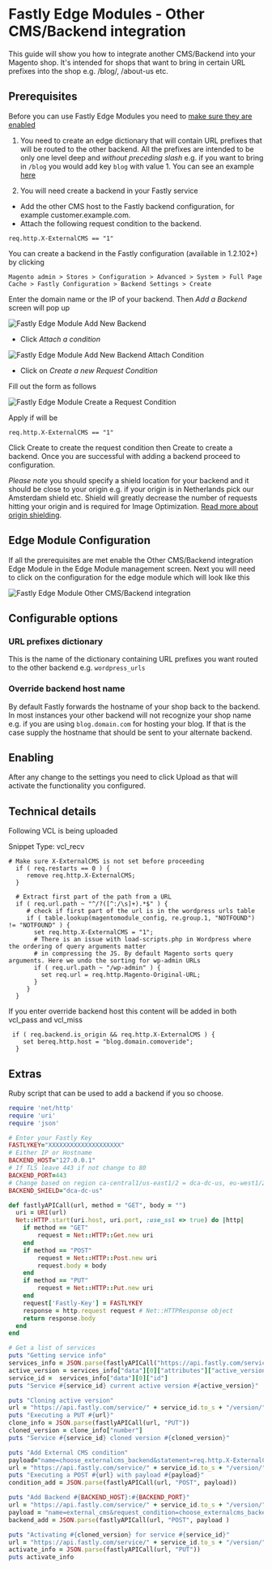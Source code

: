 # Fastly Edge Modules - Other CMS/Backend integration

This guide will show you how to integrate another CMS/Backend into your Magento shop. It's intended for shops that want
to bring in certain URL prefixes into the shop e.g. /blog/, /about-us etc.

## Prerequisites

Before you can use Fastly Edge Modules you need to [make sure they are enabled](https://github.com/fastly/fastly-magento2/blob/master/Documentation/Guides/Edge-Modules/EDGE-MODULES.md)

1. You need to create an edge dictionary that will contain URL prefixes that will be routed to the other backend. All the prefixes
are intended to be only one level deep and *without preceding slash* e.g. if you want to bring in `/blog` you would add key `blog` with 
value 1. You can see an example [here](https://devdocs.magento.com/guides/v2.3/cloud/cdn/fastly-vcl-wordpress.html#edge-dictionary)

2. You will need create a backend in your Fastly service

- Add the other CMS host to the Fastly backend configuration, for example customer.example.com.
- Attach the following request condition to the backend.

```
req.http.X-ExternalCMS == "1"
```

You can create a backend in the Fastly configuration (available in 1.2.102+) by clicking 

```
Magento admin > Stores > Configuration > Advanced > System > Full Page Cache > Fastly Configuration > Backend Settings > Create
```

Enter the domain name or the IP of your backend. Then *Add a Backend* screen will pop up 

![Fastly Edge Module Add New Backend](../../images/guides/edge-modules/edge-module-create-backend-1.png "Fastly Edge Module Add New Backend")

- Click *Attach a condition*

![Fastly Edge Module Add New Backend Attach Condition](../../images/guides/edge-modules/edge-module-create-backend-2.png "Fastly Edge Module Add New Backend Screen after Attach Condition")

- Click on *Create a new Request Condition*

Fill out the form as follows

![Fastly Edge Module Create a Request Condition](../../images/guides/edge-modules/edge-module-create-request-condition.png "Fastly Edge Module Create a Request Condition")

Apply if will be

```
req.http.X-ExternalCMS == "1"
```

Click Create to create the request condition then Create to create a backend. Once you are successful with 
adding a backend proceed to configuration.

*Please note* you should specify a shield location for your backend and it should be close to your origin e.g.
if your origin is in Netherlands pick our Amsterdam shield etc. Shield will greatly decrease the number of
requests hitting your origin and is required for Image Optimization. [Read more about origin shielding](https://docs.fastly.com/guides/performance-tuning/shielding). 

## Edge Module Configuration

If all the prerequisites are met enable the Other CMS/Backend integration Edge Module in the Edge Module
management screen. Next you will need to click on the configuration for the edge module which will look
like this

![Fastly Edge Module Other CMS/Backend integration](../../images/guides/edge-modules/edgemodule-othercms-integration.png "Fastly Edge Module Other CMS/Backend integration")

## Configurable options

### URL prefixes dictionary

This is the name of the dictionary containing URL prefixes you want routed to the other backend e.g. `wordpress_urls`

### Override backend host name

By default Fastly forwards the hostname of your shop back to the backend. In most instances your other backend will not recognize
your shop name e.g. if you are using `blog.domain.com` for hosting your blog. If that is the case supply the hostname that should
be sent to your alternate backend.

## Enabling

After any change to the settings you need to click Upload as that will activate the functionality you configured.

## Technical details

Following VCL is being uploaded 

Snippet Type: vcl_recv

```
# Make sure X-ExternalCMS is not set before proceeding
  if ( req.restarts == 0 ) {
     remove req.http.X-ExternalCMS;
  }

  # Extract first part of the path from a URL
  if ( req.url.path ~ "^/?([^:/\s]+).*$" ) {
     # check if first part of the url is in the wordpress urls table
     if ( table.lookup(magentomodule_config, re.group.1, "NOTFOUND") != "NOTFOUND" ) {
       set req.http.X-ExternalCMS = "1";
       # There is an issue with load-scripts.php in Wordpress where the ordering of query arguments matter
       # in compressing the JS. By default Magento sorts query arguments. Here we undo the sorting for wp-admin URLs
       if ( req.url.path ~ "/wp-admin" ) {
         set req.url = req.http.Magento-Original-URL;
       }
     }
  }
```

If you enter override backend host this content will be added in both vcl_pass and vcl_miss

```
 if ( req.backend.is_origin && req.http.X-ExternalCMS ) {
    set bereq.http.host = "blog.domain.comoveride";
  }
```


## Extras

Ruby script that can be used to add a backend if you so choose.

```ruby
require 'net/http'
require 'uri'
require 'json'

# Enter your Fastly Key
FASTLYKEY="XXXXXXXXXXXXXXXXXXXX"
# Either IP or Hostname
BACKEND_HOST="127.0.0.1"
# If TLS leave 443 if not change to 80
BACKEND_PORT=443
# Change based on region ca-central1/us-east1/2 = dca-dc-us, eu-west1/2 = london-uk, ap-southeast-2 = sydney-au, us-west2 = sea-wa-us
BACKEND_SHIELD="dca-dc-us"

def fastlyAPICall(url, method = "GET", body = "")
  uri = URI(url)
  Net::HTTP.start(uri.host, uri.port, :use_ssl => true) do |http|
    if method == "GET"
        request = Net::HTTP::Get.new uri
    end
    if method == "POST"
        request = Net::HTTP::Post.new uri
        request.body = body
    end
    if method == "PUT"
        request = Net::HTTP::Put.new uri
    end
    request['Fastly-Key'] = FASTLYKEY
    response = http.request request # Net::HTTPResponse object
    return response.body
  end
end

# Get a list of services
puts "Getting service info"
services_info = JSON.parse(fastlyAPICall("https://api.fastly.com/services"))
active_version = services_info["data"][0]["attributes"]["active_version"]
service_id =  services_info["data"][0]["id"]
puts "Service #{service_id} current active version #{active_version}"

puts "Cloning active version"
url = "https://api.fastly.com/service/" + service_id.to_s + "/version/" + active_version.to_s + "/clone"
puts "Executing a PUT #{url}"
clone_info = JSON.parse(fastlyAPICall(url, "PUT"))
cloned_version = clone_info["number"]
puts "Service #{service_id} cloned version #{cloned_version}"

puts "Add External CMS condition"
payload="name=choose_externalcms_backend&statement=req.http.X-ExternalCMS == \"1\"&type=REQUEST&priority=10"
url = "https://api.fastly.com/service/" + service_id.to_s + "/version/" + cloned_version.to_s + "/condition"
puts "Executing a POST #{url} with payload #{payload}"
condition_add = JSON.parse(fastlyAPICall(url, "POST", payload))

puts "Add Backend #{BACKEND_HOST}:#{BACKEND_PORT}"
url = "https://api.fastly.com/service/" + service_id.to_s + "/version/" + cloned_version.to_s + "/backend"
payload = "name=external_cms&request_condition=choose_externalcms_backend&port=" + BACKEND_PORT.to_s + "&address=" + BACKEND_HOST.to_s + "shield=" + BACKEND_SHIELD.to_s)
backend_add = JSON.parse(fastlyAPICall(url, "POST", payload )

puts "Activating #{cloned_version} for service #{service_id}"
url = "https://api.fastly.com/service/" + service_id.to_s + "/version/" + cloned_version.to_s + "/activate"
activate_info = JSON.parse(fastlyAPICall(url, "PUT"))
puts activate_info
```
